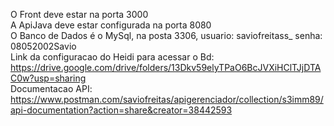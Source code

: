 O Front deve estar na porta 3000  
A ApiJava deve estar configurada na porta 8080  
O Banco de Dados é o MySql, na posta 3306, usuario: saviofreitass_ senha: 08052002Savio  
Link da configuracao do Heidi para acessar o Bd: https://drive.google.com/drive/folders/13Dkv59elyTPaO6BcJVXiHClTJjDTAC0w?usp=sharing   
Documentacao API: https://www.postman.com/saviofreitas/apigerenciador/collection/s3imm89/api-documentation?action=share&creator=38442593  
